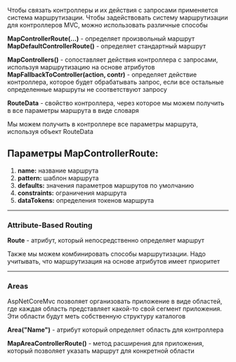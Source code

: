 Чтобы связать контроллеры и их действия с запросами применяется система маршрутизации. Чтобы задействовать систему маршрутизации для контроллеров MVC, можно использовать различные способы

**MapControllerRoute(…)** - определяет произвольный маршрут
**MapDefaultControllerRoute()** - определяет стандартный маршрут

**MapControllers()** - сопоставляет действия контроллера с запросами, используя маршрутизацию на основе атрибутов
**MapFallbackToController(action, contr)** - определяет действие контроллера, которое будет обрабатывать запрос, если все остальные определенные маршруты не соответствуют запросу

**RouteData** - свойство контроллера, через которое мы можем получить в все параметры маршрута в виде словаря

Мы можем получить в контроллере все параметры маршрута, используя объект RouteData

## Параметры MapControllerRoute:

1. **name:** название маршрута
2. **pattern:** шаблон маршрута
3. **defaults:** значения параметров маршрутов по умолчанию
4. **constraints:** ограничения маршрута
5. **dataTokens:** определения токенов маршрута

---

### Attribute-Based Routing

**Route** - атрибут, который непосредственно определяет маршрут

Также мы можем комбинировать способы маршрутизации. Надо учитывать, что маршрутизация на основе атрибутов имеет приоритет

---

### Areas

AspNetCoreMvc позволяет организовать приложение в виде областей, где каждая область представляет какой-то свой сегмент приложения. Эти области будут меть собственную структуру каталогов

**Area("Name")** - атрибут который определяет область для контроллера

**MapAreaControllerRoute()** - метод расширения для приложения, который позволяет указать маршрут для конкретной области